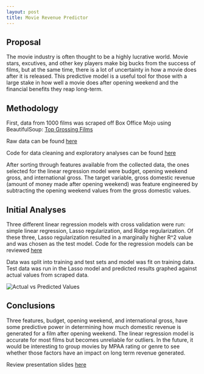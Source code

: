 ```yaml
---
layout: post
title: Movie Revenue Predictor
---
```


<h2>Proposal</h2>
The movie industry is often thought to be a highly lucrative world. Movie stars, excutives, and other key players make big bucks from the success of films, but at the same time, there is a lot of uncertainty in how a movie does after it is released. This predictive model is a useful tool for those with a large stake in how well a movie does after opening weekend and the financial benefits they reap long-term. 

<h2>Methodology</h2>
First, data from 1000 films was scraped off Box Office Mojo using BeautifulSoup: <a href="https://www.boxofficemojo.com/chart/top_lifetime_gross/?ref_=bo_lnav_hm_shrt">Top Grossing Films</a> 

Raw data can be found <a href="https://github.com/sodas32/Metis-Project-2/blob/master/final_data.csv">here</a>

Code for data cleaning and exploratory analyses can be found <a href="https://github.com/sodas32/Metis-Project-2/blob/master/Project2-WebScraping_EDA.ipynb">here</a>

After sorting through features available from the collected data, the ones  selected for the linear regression model were budget, opening weekend gross, and international gross. The target variable, gross domestic revenue (amount of money made after opening weekend) was feature engineered by subtracting the opening weekend values from the gross domestic values. 

<h2>Initial Analyses</h2>
Three different linear regression models with cross validation were run: simple linear regression, Lasso regularization, and Ridge regularization. Of these three, Lasso regularization resulted in a marginally higher R^2 value and was chosen as the test model. Code for the regression models can be reviewed <a href="https://github.com/sodas32/Metis-Project-2/blob/master/Project%202-Linear%20Regression.ipynb">here</a>

Data was split into training and test sets and model was fit on training data. 
Test data was run in the Lasso model and predicted results graphed against actual values from scraped data. 

![Actual vs Predicted Values]({{sodas32.github.io}}/images/Gross_Rev.png)

<h2>Conclusions</h2>
Three features, budget, opening weekend, and international gross, have some predictive power in determining how much domestic revenue is generated for a film after opening weekend. The linear regression model is accurate for most films but becomes unreliable for outliers. In the future, it would be interesting to group movies by MPAA rating or genre to see whether those factors have an impact on long term revenue generated. 

Review presentation slides <a href="https://github.com/sodas32/Metis-Project-2/blob/master/Metis%20Project%202%20Presentation_Sonali.pdf">here</a>

